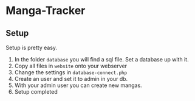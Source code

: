 # Manga-Tracker
## Setup
Setup is pretty easy.
1. In the folder ```database``` you will find a sql file. Set a database up with it.
2. Copy all files in ```website``` onto your webserver
3. Change the settings in ```database-connect.php```
4. Create an user and set it to admin in your db.
5. With your admin user you can create new mangas.
6. Setup completed
